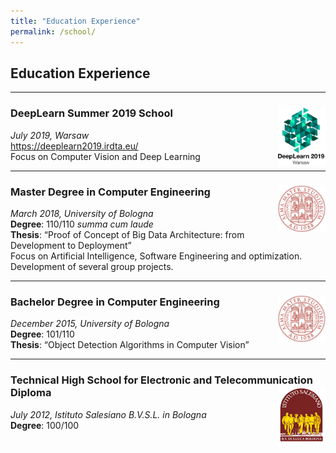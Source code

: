 ```yaml
---
title: "Education Experience"
permalink: /school/
---
```


## Education Experience

---

### DeepLearn Summer 2019 School <img width="15%" style="float: right;" src="../images/DL2019.png">

*July 2019, Warsaw*<br>
https://deeplearn2019.irdta.eu/<br>
Focus on Computer Vision and Deep Learning

---

### Master Degree in Computer Engineering <img width="15%" style="float: right;" src="../images/unibo.jpg">

*March 2018, University of Bologna*<br>
**Degree**: 110/110 *summa cum laude*<br>
**Thesis**: “Proof of Concept of Big Data Architecture: from Development to Deployment”<br>
Focus on Artificial Intelligence, Software Engineering and optimization. Development of several group projects.

---

### Bachelor Degree in Computer Engineering <img width="15%" style="float: right;" src="../images/unibo.jpg">

*December 2015, University of Bologna*<br>
**Degree**: 101/110<br>
**Thesis**: “Object Detection Algorithms in Computer Vision”

---

### Technical  High  School  for  Electronic  and  Telecommunication Diploma <img width="15%" style="float: right;" src="../images/salesiani.png">

*July 2012, Istituto Salesiano B.V.S.L. in Bologna*<br>
**Degree**: 100/100<br>